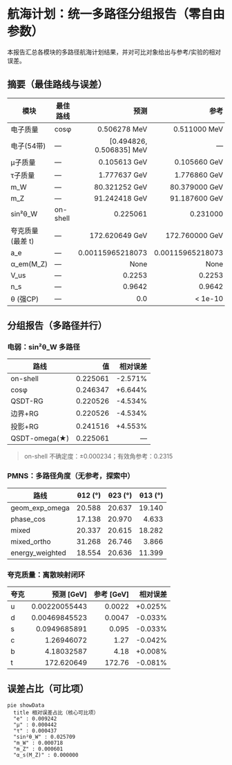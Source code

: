 # 航海计划：统一多路径分组报告（零自由参数）

本报告汇总各模块的多路径航海计划结果，并对可比对象给出与参考/实验的相对误差。

## 摘要（最佳路线与误差）

| 模块 | 最佳路线 | 预测 | 参考 | 相对误差 |
| --- | --- | ---: | ---: | ---: |
| 电子质量 | cosφ | 0.506278 MeV | 0.511000 MeV | -0.924% |
| 电子(54带) | — | [0.494826, 0.506835] MeV | — |
| μ子质量 | — | 0.105613 GeV | 0.105660 GeV | -0.044% |
| τ子质量 | — | 1.777637 GeV | 1.776860 GeV | +0.044% |
| m_W | — | 80.321252 GeV | 80.379000 GeV | -0.072% |
| m_Z | — | 91.242418 GeV | 91.187600 GeV | +0.060% |
| sin²θ_W | on-shell | 0.225061 | 0.231000 | -2.571% |
| 夸克质量(最差 t) | — | 172.620649 GeV | 172.760000 GeV | -0.081% |
| a_e | — | 0.00115965218073 | 0.00115965218073 | +0.000% |
| α_em(M_Z) | — | None | None | — |
| V_us | — | 0.2253 | 0.2253 | +0.000% |
| n_s | — | 0.9642 | 0.9642 | +0.000% |
| θ (强CP) | — | 0.0 | < 1e-10 | — |

## 分组报告（多路径并行）

### 电弱：sin²θ_W 多路径
| 路线 | 值 | 相对误差 |
| --- | ---: | ---: |
| on-shell | 0.225061 | -2.571% |
| cosφ | 0.246347 | +6.644% |
| QSDT-RG | 0.220526 | -4.534% |
| 边界+RG | 0.220526 | -4.534% |
| 投影+RG | 0.241516 | +4.553% |
| QSDT-omega(★) | 0.225061 | — |

> on-shell 不确定度：±0.000234；有效角参考：0.2315

### PMNS：多路径角度（无参考，探索中）
| 路线 | θ12 (°) | θ23 (°) | θ13 (°) |
| --- | ---: | ---: | ---: |
| geom_exp_omega | 20.588 | 20.637 | 19.140 |
| phase_cos | 17.138 | 20.970 | 4.633 |
| mixed | 20.337 | 20.615 | 18.282 |
| mixed_ortho | 31.268 | 26.746 | 3.866 |
| energy_weighted | 18.554 | 20.636 | 11.399 |

### 夸克质量：离散映射闭环
| 夸克 | 预测 [GeV] | 参考 [GeV] | 相对误差 |
| --- | ---: | ---: | ---: |
| u | 0.00220055443 | 0.0022 | +0.025% |
| d | 0.00469845523 | 0.0047 | -0.033% |
| s | 0.0949685891 | 0.095 | -0.033% |
| c | 1.26946072 | 1.27 | -0.042% |
| b | 4.18032587 | 4.18 | +0.008% |
| t | 172.620649 | 172.76 | -0.081% |

## 误差占比（可比项）

```mermaid
pie showData
  title 相对误差占比（核心可比项）
  "e" : 0.009242
  "μ" : 0.000442
  "τ" : 0.000437
  "sin²θ_W" : 0.025709
  "m_W" : 0.000718
  "m_Z" : 0.000601
  "α_s(M_Z)" : 0.000000
```
